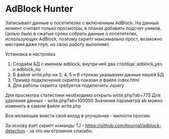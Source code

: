 # AdBlock Hunter
Записывает данные о посетителях с включенным AdBlock. На данный момент считает только просмотры, в планах добавить подсчет уников. Целью было в сжатые сроки собрать данные о посетителях, использующих AdBlock, поэтому скрипт максимально прост, возможно местами даже глуп, но свою работу выполняет.

Установка и настройка
1) Создаём БД с именем adblock, внутри неё два столбца: adblock_yes и adblock_no
2) В файле write.php на 3, 4, 5 и 6 строках указываем данные нашей БД
3) Пример подключения скрипта показан в файле index.html
4) Для работы скрипта требуется подключить Jquery

Для просмотра статистики необходимо открыть write.php?ab=775
Для удаления данных - write.php?ab=100000
Значения параметра ab можно изменить в самом файле write.php

Все желающие внести свой вклад в улучшение - милости просим.

За основу взят скрипт команды TJ - https://github.com/tjournal/adblock-detection - за что им огромное спасибо.
